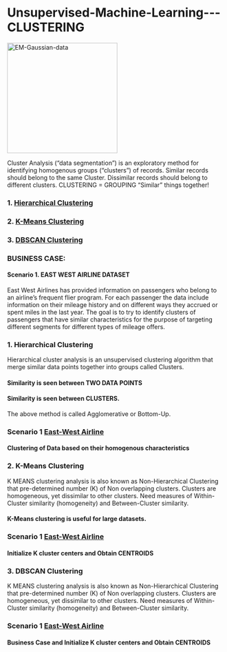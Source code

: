 # Unsupervised-Machine-Learning---CLUSTERING
<a title="Chire, CC BY-SA 3.0 &lt;https://creativecommons.org/licenses/by-sa/3.0&gt;, via Wikimedia Commons" href="https://commons.wikimedia.org/wiki/File:EM-Gaussian-data.svg"><img width="256" alt="EM-Gaussian-data" src="https://upload.wikimedia.org/wikipedia/commons/thumb/d/d8/EM-Gaussian-data.svg/256px-EM-Gaussian-data.svg.png" ></a>

Cluster Analysis (“data segmentation”) is an exploratory method for identifying homogenous groups (“clusters”) of records.
Similar records should belong to the same Cluster. Dissimilar records should belong to different clusters. 
CLUSTERING = GROUPING “Similar” things together!

### 1. [Hierarchical Clustering](#HC)
### 2. [K-Means Clustering](#KM)
### 3. [DBSCAN Clustering](#DC)


### BUSINESS CASE: 
#### Scenario 1. EAST WEST AIRLINE DATASET
East West Airlines has provided information on passengers who belong to an airline’s frequent flier program. For each passenger the data include information on their mileage history and on different ways they accrued or spent miles in the last year. The goal is to try to identify clusters of passengers that have similar characteristics for the purpose of targeting different segments for different types of mileage offers.


### 1. Hierarchical Clustering <a name="HC"></a>

Hierarchical cluster analysis  is an unsupervised clustering algorithm that merge similar data points together into groups called Clusters.
#### Similarity is seen between TWO DATA POINTS
#### Similarity is seen between CLUSTERS.
The above method is called Agglomerative or Bottom-Up.

### Scenario 1 [East-West Airline](https://github.com/D4Danny/Hierarchical-Clustering-for-Airline/blob/main/Hierarchical%20Clustering%20for%20East%20West%20Airline.ipynb)
#### Clustering of Data based on their homogenous characteristics





### 2. K-Means Clustering <a name="KM"></a>
K MEANS clustering analysis  is also known as Non-Hierarchical Clustering that pre-determined number (K) of Non overlapping clusters.
Clusters are homogeneous, yet dissimilar to other clusters. 
Need measures of Within-Cluster similarity (homogeneity) and Between-Cluster similarity.
#### K-Means clustering is useful for large datasets.

### Scenario 1 [East-West Airline](https://github.com/D4Danny/K-Means-Clustering-for-Airline/blob/main/K%20Mean%20Clustering%20for%20East%20West%20Airline.ipynb)
#### Initialize K cluster centers and Obtain CENTROIDS 


### 3. DBSCAN Clustering <a name="DC"></a>
K MEANS clustering analysis  is also known as Non-Hierarchical Clustering that pre-determined number (K) of Non overlapping clusters.
Clusters are homogeneous, yet dissimilar to other clusters. 
Need measures of Within-Cluster similarity (homogeneity) and Between-Cluster similarity.

### Scenario 1 [East-West Airline](https://github.com/D4Danny/DBSCAN-Clustering-for-Airline/blob/main/DBSCAN%20Clustering%20for%20East%20West%20Airline.ipynb)
#### Business Case and Initialize K cluster centers and Obtain CENTROIDS 

